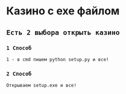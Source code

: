 # Казино с exe файлом

## ```Есть 2 выбора открыть казино```
### ```1 Способ```
```1 - в cmd пишем python setup.py и все!```
### ```2 Способ```
```Открываем setup.exe и все!```
